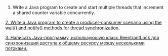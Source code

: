 
1. Write a Java program to create and start multiple threads that increment a shared counter variable concurrently.

[2. Write a Java program to create a producer-consumer scenario using the wait() and notify() methods for thread synchronization.](https://w3resource.com/java-exercises/multithreading/java-multithreading-exercise-2.php)

[3. Написать Java-программу, использующую класс ReentrantLock для синхронизации доступа к общему ресурсу между несколькими потоками.](https://w3resource.com/java-exercises/multithreading/java-multithreading-exercise-3.php)
